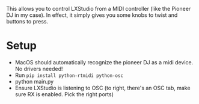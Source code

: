 This allows you to control LXStudio from a MIDI controller (like the Pioneer DJ in my case). In effect, it simply gives you some knobs to twist and buttons to press.

# Setup
- MacOS should automatically recognize the pioneer DJ as a midi device. No drivers needed!
- Run `pip install python-rtmidi python-osc`
- python main.py
- Ensure LXStudio is listening to OSC (to right, there's an OSC tab, make sure RX is enabled. Pick the right ports)

